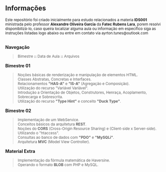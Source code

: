 ## **Informações**
<sub>
Este repositório foi criado inicialmente para estudo relacionados a materia <strong>IDS001</strong> ministrada pelo professor <strong>Alexandre Oliveira Garcia</strong> da <strong>Fatec Rubens Lara</strong>, porem resolvi disponibilizá-lo, caso queira localizar alguma aula ou informação em específico siga as instruções listadas logo abaixo ou entre em contato via ayrton.tunes@outlook.com
</sub>

##

 **Navegação**
> <sub> Bimestre **::** Data de Aula **::** Arquivos  </sub>

**Bimestre 01** 
> <sub> Noções básicas de renderização e manipulação de elementos HTML.</sub>  
> <sub> Classes Abstratas, Concretas e Interfaces.</sub>  
> <sub> Relacionamentos **"HAS-A"** e **"IS-A"** (Agregação e Composição).</sub>  
> <sub> Utilização do recurso "Variável Variável".</sub>  
> <sub> Introdução a Orientação de Objetos, Construtores, Henraça, Acoplamento, Sobrecarga e Sobrescrita.</sub>  
> <sub> Utilização do recurso **"Type Hint"** e conceito **"Duck Type"**.</sub>  

**Bimestre 02**
> <sub> Implementação de um WebService.</sub>  
> <sub> Conceitos básicos da arquitetura **REST**.</sub>  
> <sub> Noções do **CORS** (Cross-Origin Resource Sharing) e (Client-side x Server-side).</sub>  
> <sub> Utilizando o "htaccess".</sub>  
> <sub> Consultas ao banco de dados com **"PDO"** e **"MySQLi"**.</sub>  
> <sub> Arquitetura **MVC** (Model View Controller).</sub>  

**Material Extra**
> <sub>  Implementação da fórmula matemática de Haversine.</sub>  
> <sub>  Operando o formato **BLOB** com PHP e MySQL.</sub>  


